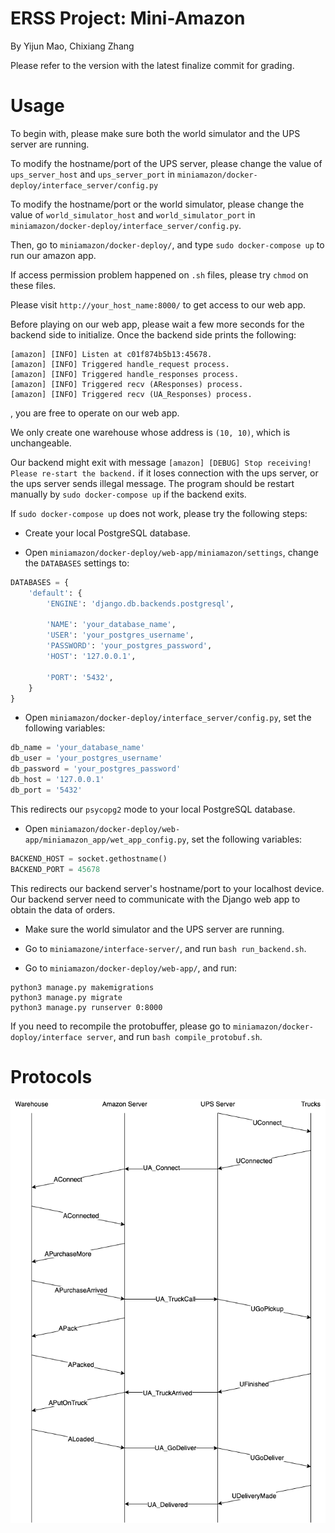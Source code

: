 # ERSS Project: Mini-Amazon

By Yijun Mao, Chixiang Zhang

Please refer to the version with the latest finalize commit for grading.

# Usage

To begin with, please make sure both the world simulator and the UPS server are running.

To modify the hostname/port of the UPS server, please change the value of ```ups_server_host``` and ```ups_server_port``` in ```miniamazon/docker-deploy/interface_server/config.py```

To modify the hostname/port or the world simulator, please change the value of ```world_simulator_host``` and ```world_simulator_port``` in ```miniamazon/docker-deploy/interface_server/config.py```.

Then, go to ```miniamazon/docker-deploy/```, and type ```sudo docker-compose up``` to run our amazon app.

If access permission problem happened on ```.sh``` files, please try ```chmod``` on these files.

Please visit ```http://your_host_name:8000/``` to get access to our web app.

Before playing on our web app, please wait a few more seconds for the backend side to initialize. Once the backend side prints the following:

```
[amazon] [INFO] Listen at c01f874b5b13:45678.
[amazon] [INFO] Triggered handle_request process.
[amazon] [INFO] Triggered handle_responses process.
[amazon] [INFO] Triggered recv (AResponses) process.
[amazon] [INFO] Triggered recv (UA_Responses) process.
```

, you are free to operate on our web app.

We only create one warehouse whose address is ```(10, 10)```, which is unchangeable.

Our backend might exit with message ```[amazon] [DEBUG] Stop receiving! Please re-start the backend.``` if it loses connection with the ups server, or the ups server sends illegal message. The program should be restart manually by ```sudo docker-compose up``` if the backend exits.

If ```sudo docker-compose up``` does not work, please try the following steps:

- Create your local PostgreSQL database.

- Open ```miniamazon/docker-deploy/web-app/miniamazon/settings```, change the ```DATABASES``` settings to:

```python
DATABASES = {
    'default': {
        'ENGINE': 'django.db.backends.postgresql',

        'NAME': 'your_database_name',
        'USER': 'your_postgres_username',
        'PASSWORD': 'your_postgres_password',
        'HOST': '127.0.0.1',

        'PORT': '5432',
    }
}
```

- Open ```miniamazon/docker-deploy/interface_server/config.py```, set the following variables:

```python
db_name = 'your_database_name'
db_user = 'your_postgres_username'
db_password = 'your_postgres_password'
db_host = '127.0.0.1'
db_port = '5432'
```

This redirects our ```psycopg2``` mode to your local PostgreSQL database.

- Open ```miniamazon/docker-deploy/web-app/miniamazon_app/wet_app_config.py```, set the following variables:

```python
BACKEND_HOST = socket.gethostname()
BACKEND_PORT = 45678
```
This redirects our backend server's hostname/port to your localhost device. Our backend server need to communicate with the Django web app to obtain the data of orders.

- Make sure the world simulator and the UPS server are running.

- Go to ```miniamazone/interface-server/```, and run ```bash run_backend.sh```.

- Go to ```miniamazon/docker-deploy/web-app/```, and run:

```
python3 manage.py makemigrations
python3 manage.py migrate
python3 manage.py runserver 0:8000
```

If you need to recompile the protobuffer, please go to ```miniamazon/docker-doploy/interface server```, and run ```bash compile_protobuf.sh```.

# Protocols

![protocals](./protocal.png)